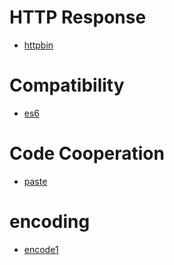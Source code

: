 # HTTP Response
* [httpbin](http://httpbin.org/)

# Compatibility
* [es6](http://kangax.github.io/compat-table/es6/)

# Code Cooperation
* [paste](http://paste.ubuntu.com/)

# encoding
* [encode1](http://demo.nickname.net/demo/testpak/encode.pl)